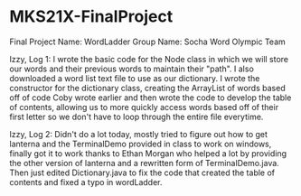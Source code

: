 # MKS21X-FinalProject
Final Project Name: WordLadder
Group Name: Socha Word Olympic Team



Izzy, Log 1:
  I wrote the basic code for the Node class in which we will store our words and their previous words to maintain their "path". I also downloaded a word list text file to use as our dictionary. I wrote the constructor for the dictionary class, creating the ArrayList of words based off of code Coby wrote earlier and then wrote the code to develop the table of contents, allowing us to more quickly access words based off of their first letter so we don't have to loop through the entire file everytime.



Izzy, Log 2:
  Didn't do a lot today, mostly tried to figure out how to get lanterna and the TerminalDemo provided in class to work on windows, finally got it to work thanks to Ethan Morgan who helped a lot by providing the other version of lanterna and a rewritten form of TerminalDemo.java. Then just edited Dictionary.java to fix the code that created the table of contents and fixed a typo in wordLadder.
